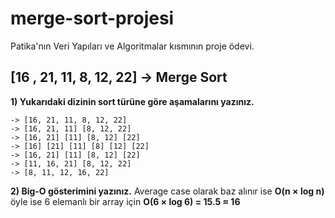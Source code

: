 # merge-sort-projesi
Patika'nın Veri Yapıları ve Algoritmalar kısmının proje ödevi.

## [16 , 21, 11, 8, 12, 22] -> Merge Sort
**1) Yukarıdaki dizinin sort türüne göre aşamalarını yazınız.**

    -> [16, 21, 11, 8, 12, 22]
    -> [16, 21, 11] [8, 12, 22]
    -> [16, 21] [11] [8, 12] [22]
    -> [16] [21] [11] [8] [12] [22]
    -> [16, 21] [11] [8, 12] [22]
    -> [11, 16, 21] [8, 12, 22]
    -> [8, 11, 12, 16, 22]

**2) Big-O gösterimini yazınız.**
Average case olarak baz alınır ise **O(n $\times$ log n)** öyle ise 6 elemanlı bir array için **O(6 $\times$ log 6) = 15.5 $\approx$ 16**
